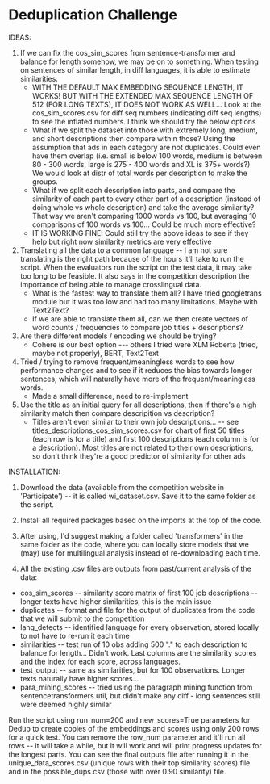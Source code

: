 # Deduplication Challenge
IDEAS:
1) If we can fix the cos_sim_scores from sentence-transformer and balance for length somehow, we may be on to something. When testing on sentences of similar length, in diff languages, it is able to estimate similarities.
   - WITH THE DEFAULT MAX EMBEDDING SEQUENCE LENGTH, IT WORKS! BUT WITH THE EXTENDED MAX SEQUENCE LENGTH OF 512 (FOR LONG TEXTS), IT DOES NOT WORK AS WELL... Look at the cos_sim_scores.csv for diff seq numbers (indicating diff seq lengths) to see the inflated numbers. I think we should try the below options
   - What if we split the dataset into those with extremely long, medium, and short descriptions then compare within those? Using the assumption that ads in each category are not duplicates. Could even have them overlap (i.e. small is below 100 words, medium is between 80 - 300 words, large is 275 - 400 words and XL is 375+ words?) We would look at distr of total words per description to make the groups.
   - What if we split each description into parts, and compare the similarity of each part to every other part of a description (instead of doing whole vs whole description) and take the average similarity? That way we aren't comparing 1000 words vs 100, but averaging 10 comparisons of 100 words vs 100... Could be much more effective?
   - IT IS WORKING FINE! Could still try the above ideas to see if they help but right now similarity metrics are very effective
3) Translating all the data to a common language -- I am not sure translating is the right path because of the hours it'll take to run the script. When the evaluators run the script on the test data, it may take too long to be feasible. It also says in the competition description the importance of being able to manage crosslingual data.
   - What is the fastest way to translate them all? I have tried googletrans module but it was too low and had too many limitations. Maybe with Text2Text?
   - If we are able to translate them all, can we then create vectors of word counts / frequencies to compare job titles + descriptions?
3) Are there different models / encoding we should be trying?
   - Cohere is our best option --- others I tried were XLM Roberta (tried, maybe not properly), BERT, Text2Text
4) Tried / trying to remove frequent/meaningless words to see how performance changes and to see if it reduces the bias towards longer sentences, which will naturally have more of the frequent/meaningless words.
   - Made a small difference, need to re-implement
5) Use the title as an initial query for all descriptions, then if there's a high similarity match then compare descripition vs description?
   - Titles aren't even similar to their own job descriptions... -- see titles_descriptions_cos_sim_scores.csv for chart of first 50 titles (each row is for a title) and first 100 descriptions (each column is for a description). Most titles are not related to their own descriptions, so don't think they're a good predictor of similarity for other ads

INSTALLATION:
1) Download the data (available from the competition website in 'Participate') -- it is called wi_dataset.csv. Save it to the same folder as the script.

2) Install all required packages based on the imports at the top of the code.

3) After using, I'd suggest making a folder called 'transformers' in the same folder as the code, where you can locally store models that we (may) use for multilingual analysis instead of re-downloading each time.

4) All the existing .csv files are outputs from past/current analysis of the data:
- cos_sim_scores -- similarity score matrix of first 100 job descriptions -- longer texts have higher similarities, this is the main issue
- duplicates -- format and file for the output of duplicates from the code that we will submit to the competition
- lang_detects -- identified language for every observation, stored locally to not have to re-run it each time
- similarities -- test run of 10 obs adding 500 "." to each description to balance for length... Didn't work. Last columns are the similarity scores and the index for each score, across languages.
- test_output -- same as similarities, but for 100 observations. Longer texts naturally have higher scores... 
- para_mining_scores -- tried using the paragraph mining function from sentencetransformers.util, but didn't make any diff - long sentences still were deemed highly similar

Run the script using run_num=200 and new_scores=True parameters for Dedup to create copies of the embeddings and scores using only 200 rows for a quick test. You can remove the row_num parameter and it'll run all rows -- it will take a while, but it will work and will print progress updates for the longest parts. You can see the final outputs file after running it in the unique_data_scores.csv (unique rows with their top similarity scores) file and in the possible_dups.csv (those with over 0.90 similarity) file.
